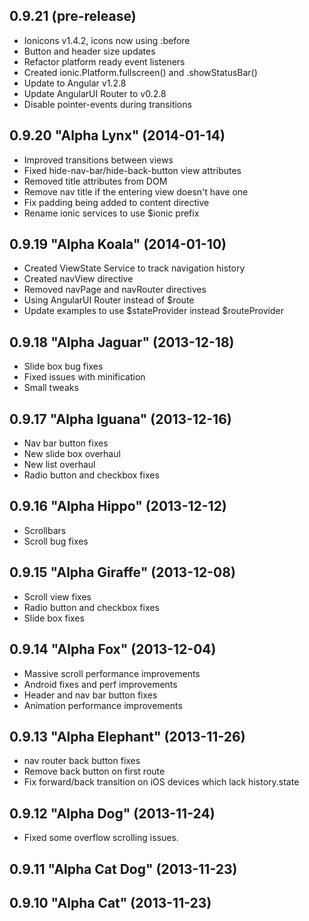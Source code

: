 
## 0.9.21 (pre-release)
 - Ionicons v1.4.2, icons now using :before
 - Button and header size updates
 - Refactor platform ready event listeners
 - Created ionic.Platform.fullscreen() and .showStatusBar()
 - Update to Angular v1.2.8
 - Update AngularUI Router to v0.2.8
 - Disable pointer-events during transitions


## 0.9.20 "Alpha Lynx" (2014-01-14)
 - Improved transitions between views
 - Fixed hide-nav-bar/hide-back-button view attributes
 - Removed title attributes from DOM
 - Remove nav title if the entering view doesn't have one
 - Fix padding being added to content directive
 - Rename ionic services to use $ionic prefix


## 0.9.19 "Alpha Koala" (2014-01-10)
 - Created ViewState Service to track navigation history
 - Created navView directive
 - Removed navPage and navRouter directives
 - Using AngularUI Router instead of $route
 - Update examples to use $stateProvider instead $routeProvider


## 0.9.18 "Alpha Jaguar" (2013-12-18)
 - Slide box bug fixes
 - Fixed issues with minification
 - Small tweaks


## 0.9.17 "Alpha Iguana" (2013-12-16)
 - Nav bar button fixes
 - New slide box overhaul
 - New list overhaul
 - Radio button and checkbox fixes


## 0.9.16 "Alpha Hippo" (2013-12-12)
 - Scrollbars
 - Scroll bug fixes


## 0.9.15 "Alpha Giraffe" (2013-12-08)
 - Scroll view fixes
 - Radio button and checkbox fixes
 - Slide box fixes


## 0.9.14 "Alpha Fox" (2013-12-04)
 - Massive scroll performance improvements
 - Android fixes and perf improvements
 - Header and nav bar button fixes
 - Animation performance improvements


## 0.9.13 "Alpha Elephant" (2013-11-26)
 - nav router back button fixes
 - Remove back button on first route
 - Fix forward/back transition on iOS devices which lack history.state


## 0.9.12 "Alpha Dog" (2013-11-24)
 - Fixed some overflow scrolling issues.


## 0.9.11 "Alpha Cat Dog" (2013-11-23)
 

## 0.9.10 "Alpha Cat" (2013-11-23)

